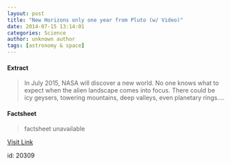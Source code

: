```yaml
---
layout: post
title: "New Horizons only one year from Pluto (w/ Video)"
date: 2014-07-15 13:14:01
categories: Science
author: unknown author
tags: [astronomy & space]
---
```



#### Extract
>In July 2015, NASA will discover a new world. No one knows what to expect when the alien landscape comes into focus. There could be icy geysers, towering mountains, deep valleys, even planetary rings....

#### Factsheet
>factsheet unavailable

[Visit Link](http://phys.org/news324634423.html)

id:   20309
